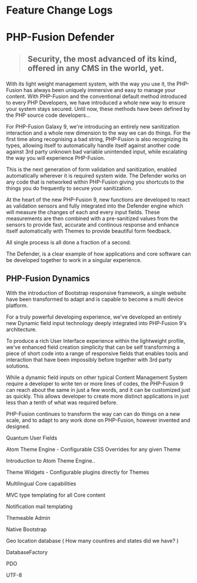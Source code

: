 Feature Change Logs
=======================

<h1>PHP-Fusion Defender</h1>

<h2><blockquote>Security, the most advanced of its kind, offered in any CMS in the world, yet.</blockquote></h2>
With its light weight management system, with the way you use it, the PHP-Fusion has always been uniquely immersive and easy to manage your content.
With PHP-Fusion and the conventional default method introduced to every PHP Developers, we have introduced a whole new way to ensure your system stays secured.
Until now, these methods have been defined by the PHP source code developers...

For PHP-Fusion Galaxy 9, we're introducing an entirely new sanitization interaction and a whole new dimension to the way we can do things.
For the first time along recognising a bad string, PHP-Fusion is also recognizing its types, allowing itself to automatically handle itself against
another code against 3rd party unknown bad variable unintended input, while escalating the way you will experience PHP-Fusion.

This is the next generation of form validation and sanitization, enabled automatically wherever it is required system wide.
The Defender works on any code that is networked within PHP-Fusion giving you shortcuts to the things you do frequently to secure your sanitization.

At the heart of the new PHP-Fusion 9, new functions are developed to react as validation sensors and fully integrated into the Defender engine which will measure the changes of
each and every input fields. These measurements are then combined with a pre-sanitized values from the sensors to provide fast, accurate and continous response and
enhance itself automatically with Themes to provide beautiful form feedback.

All single process is all done a fraction of a second.

The Defender, is a clear example of how applications and core software can be developed together to work in a singular experience.


<h2>PHP-Fusion Dynamics</h2>

With the introduction of Bootstrap responsive framework, a single website have been transformed to adapt and is capable to become a multi device platform.

For a truly powerful developing experience, we've developed an entirely new Dynamic field input technology deeply integrated into PHP-Fusion 9's architecture. 

To produce a rich User Interface experience within the lightweight profile, we've enhanced field creation simplicity that can be self transforming a piece of short code into a range of responsive fields that enables tools and interaction that have been impossibly before together with 3rd party solutions.

While a dynamic field inputs on other typical Content Management System require a developer to write ten or more lines of codes, the PHP-Fusion 9 can reach about the same in just a few words, and it can be customized just as quickly. This allows developer to create more distinct applications in just less than a tenth of what was required before.

 PHP-Fusion continues to transform the way can can do things on a new scale, and to adapt to any work done on PHP-Fusion, however invented and designed.

<p>Quantum User Fields</p>
<p>Atom Theme Engine - Configurable CSS Overrides for any given Theme</p>
<p>Introduction to Atom Theme Engine.. </p>
<p>Theme Widgets - Configurable plugins directly for Themes</p>
<p>Multilingual Core capabilities</p>
<p>MVC type templating for all Core content</p>
<p>Notification mail templating</p>
<p>Themeable Admin</p>
<p>Native Bootstrap</p>
<p>Geo location database ( How many countires and states did we have? )</p>
<p>DatabaseFactory</p>
<p>PDO</p>
<p>UTF-8</p>
